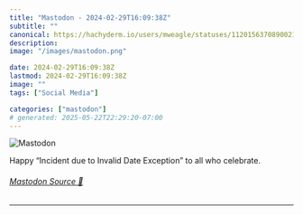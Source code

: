 ```yaml
---
title: "Mastodon - 2024-02-29T16:09:38Z"
subtitle: ""
canonical: https://hachyderm.io/users/mweagle/statuses/112015637089002164
description:
image: "/images/mastodon.png"

date: 2024-02-29T16:09:38Z
lastmod: 2024-02-29T16:09:38Z
image: ""
tags: ["Social Media"]

categories: ["mastodon"]
# generated: 2025-05-22T22:29:20-07:00
---
```

![Mastodon](/images/mastodon.png)

<p>Happy “Incident due to Invalid Date Exception” to all who celebrate.</p>


###### [Mastodon Source 🐘](https://hachyderm.io/@mweagle/112015637089002164)

___
